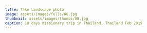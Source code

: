 ```yaml
---
title: Take Landscape photo
image: assets/images/fulls/08.jpg
thumbnail: assets/images/thumbs/08.jpg
caption: 10 days missionary trip in Thailand, Thailand Feb 2019 
---
```

